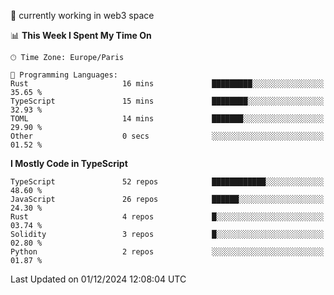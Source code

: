 🔭 currently working in web3 space

<!--START_SECTION:waka-->
📊 **This Week I Spent My Time On** 

```text
🕑︎ Time Zone: Europe/Paris

💬 Programming Languages: 
Rust                     16 mins             █████████░░░░░░░░░░░░░░░░   35.65 % 
TypeScript               15 mins             ████████░░░░░░░░░░░░░░░░░   32.93 % 
TOML                     14 mins             ███████░░░░░░░░░░░░░░░░░░   29.90 % 
Other                    0 secs              ░░░░░░░░░░░░░░░░░░░░░░░░░   01.52 % 
```

**I Mostly Code in TypeScript** 

```text
TypeScript               52 repos            ████████████░░░░░░░░░░░░░   48.60 % 
JavaScript               26 repos            ██████░░░░░░░░░░░░░░░░░░░   24.30 % 
Rust                     4 repos             █░░░░░░░░░░░░░░░░░░░░░░░░   03.74 % 
Solidity                 3 repos             █░░░░░░░░░░░░░░░░░░░░░░░░   02.80 % 
Python                   2 repos             ░░░░░░░░░░░░░░░░░░░░░░░░░   01.87 % 
```




 Last Updated on 01/12/2024 12:08:04 UTC
<!--END_SECTION:waka-->
